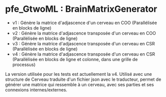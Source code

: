 # pfe_GtwoML : BrainMatrixGenerator

- v1 : Génère la matrice d'adjascence d'un cerveau en COO (Parallélisée en blocks de ligne)
- v2 : Génère la matrice d'adjascence transposée d'un cerveau en COO (Parallélisée en blocks de ligne)
- v3 : Génère la matrice d'adjascence transposée d'un cerveau en CSR (Parallélisée en blocks de ligne)
- v4 : Génère la matrice d'adjascence transposée d'un cerveau en CSR (Parallélisée en blocks de ligne et colonne, dans une grille de processus)

La version utilisée pour les tests est actuellement la v4.
Utilisé avec une structure de Cerveau traduite d'un fichier json avec le traducteur, permet de générer une matrice qui ressemble à un cerveau, avec ses parties et ses connexions internes/externes.
